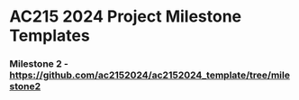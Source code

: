 # AC215 2024 Project Milestone Templates 

### Milestone 2 - https://github.com/ac2152024/ac2152024_template/tree/milestone2
